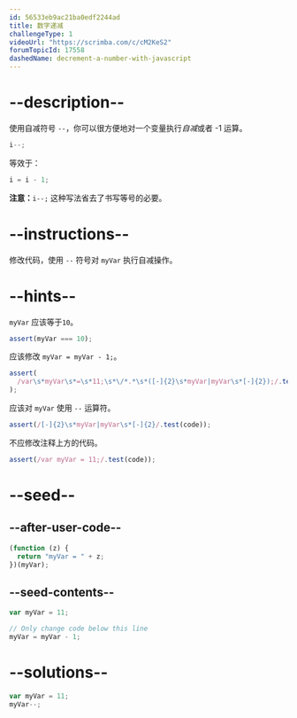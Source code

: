 ```yaml
---
id: 56533eb9ac21ba0edf2244ad
title: 数字递减
challengeType: 1
videoUrl: "https://scrimba.com/c/cM2KeS2"
forumTopicId: 17558
dashedName: decrement-a-number-with-javascript
---
```


# --description--

使用自减符号 `--`，你可以很方便地对一个变量执行<dfn>自减</dfn>或者 -1 运算。

```js
i--;
```

等效于：

```js
i = i - 1;
```

**注意：**`i--;` 这种写法省去了书写等号的必要。

# --instructions--

修改代码，使用 `--` 符号对 `myVar` 执行自减操作。

# --hints--

`myVar` 应该等于`10`。

```js
assert(myVar === 10);
```

应该修改 `myVar = myVar - 1;`。

```js
assert(
  /var\s*myVar\s*=\s*11;\s*\/*.*\s*([-]{2}\s*myVar|myVar\s*[-]{2});/.test(code)
);
```

应该对 `myVar` 使用 `--` 运算符。

```js
assert(/[-]{2}\s*myVar|myVar\s*[-]{2}/.test(code));
```

不应修改注释上方的代码。

```js
assert(/var myVar = 11;/.test(code));
```

# --seed--

## --after-user-code--

```js
(function (z) {
  return "myVar = " + z;
})(myVar);
```

## --seed-contents--

```js
var myVar = 11;

// Only change code below this line
myVar = myVar - 1;
```

# --solutions--

```js
var myVar = 11;
myVar--;
```
